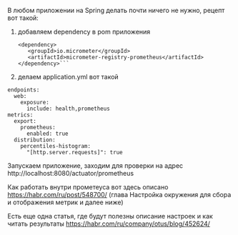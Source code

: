 В любом приложении на Spring делать почти ничего не нужно, рецепт вот такой:
1) добавляем dependency в pom приложения

      ``` 
   <dependency>
         <groupId>io.micrometer</groupId>
         <artifactId>micrometer-registry-prometheus</artifactId>
   </dependency>```
2) делаем application.yml вот такой
  ```management:
  endpoints:
    web:
      exposure:
        include: health,prometheus
  metrics:
    export:
      prometheus:
        enabled: true
    distribution:
      percentiles-histogram:
        "[http.server.requests]": true
```

Запускаем приложение, заходим для проверки на адрес http://localhost:8080/actuator/prometheus

Как работать внутри прометеуса вот здесь описано
https://habr.com/ru/post/548700/
(глава Настройка окружения для сбора и отображения метрик и далее ниже)

Есть еще одна статья, где будут полезны описание настроек и как читать результаты
https://habr.com/ru/company/otus/blog/452624/